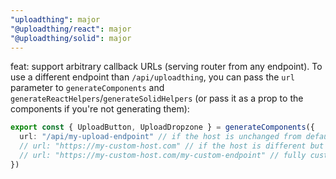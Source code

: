 ```yaml
---
"uploadthing": major
"@uploadthing/react": major
"@uploadthing/solid": major
---
```


feat: support arbitrary callback URLs (serving router from any endpoint). To use a different endpoint than `/api/uploadthing`,
you can pass the `url` parameter to `generateComponents` and `generateReactHelpers`/`generateSolidHelpers` (or pass it as a prop to the components if you're not generating them):

```ts
export const { UploadButton, UploadDropzone } = generateComponents({
  url: "/api/my-upload-endpoint" // if the host is unchanged from default (localhost or VERCEL_URL)
  // url: "https://my-custom-host.com" // if the host is different but path is /api/uploadthing
  // url: "https://my-custom-host.com/my-custom-endpoint" // fully custom url
})
```
